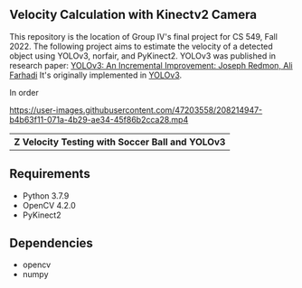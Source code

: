 ## Velocity Calculation with Kinectv2 Camera

This repository is the location of Group IV's final project for CS 549, Fall 2022. The following project aims to estimate the velocity of a detected object using YOLOv3, norfair, and PyKinect2. YOLOv3 was published in research paper: <a href="https://pjreddie.com/media/files/papers/YOLOv3.pdf" rel="nofollow">YOLOv3: An Incremental Improvement: Joseph Redmon, Ali Farhadi</a> It's originally implemented in <a href="https://github.com/pjreddie/darknet">YOLOv3</a>.

In order 





<table>
  <tbody>
	<tr align="center">
		<th><strong>Z Velocity Testing with Soccer Ball and YOLOv3</strong></th>
	</tr>
</tbody>
	

https://user-images.githubusercontent.com/47203558/208214947-b4b63f11-071a-4b29-ae34-45f86b2cca28.mp4


</table>

## Requirements
<ul>
<li>Python 3.7.9</li>
<li>OpenCV 4.2.0</li>
<li>PyKinect2 
</ul>



## Dependencies
<ul>
<li>opencv</li>
<li>numpy</li>
</ul>
